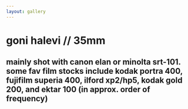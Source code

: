 ```yaml
---
layout: gallery
---
```


# goni halevi // 35mm
mainly shot with canon elan or minolta srt-101. some fav film stocks include kodak portra 400, fujifilm superia 400, ilford xp2/hp5, kodak gold 200, and ektar 100 (in approx. order of frequency)
---

